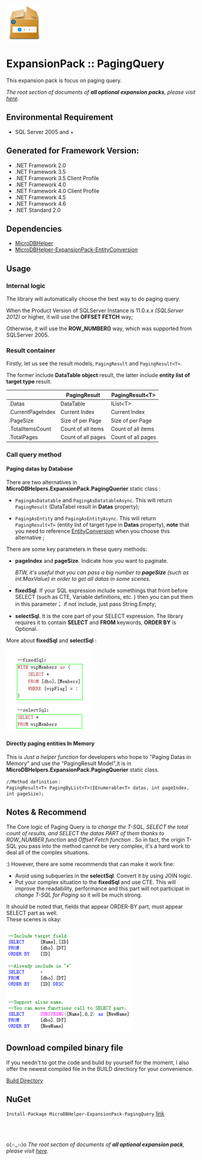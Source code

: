![icon](https://github.com/DoraemonYu/MicroDBHelper-ExpansionPack/blob/gh-pages/icons/PagingQuery.png?raw=true)  
# ExpansionPack :: PagingQuery 
 
This expansion pack is focus on paging query.  

*The root section of documents of **all optional expansion packs**, please visit [here](/MicroDBHelper-ExpansionPack/).*


## Environmental Requirement
* SQL Server 2005 and +


## Generated for Framework Version:
* .NET Framework 2.0
* .NET Framework 3.5
* .NET Framework 3.5 Client Profile
* .NET Framework 4.0
* .NET Framework 4.0 Client Profile
* .NET Framework 4.5
* .NET Framework 4.6 
* .NET Standard 2.0


## Dependencies 
* [MicroDBHelper](/MicroDBHelper/)
* [MicroDBHelper-ExpansionPack-EntityConversion](/MicroDBHelper-ExpansionPack/EntityConversion)



## Usage

### Internal logic
The library will automatically choose the best way to do paging query.

When the Product Version of SQLServer Instance is 11.0.x.x *(SQLServer 2012)* or higher, it will use the **OFFSET FETCH** way; 

Otherwise, it will use the **ROW_NUMBER()** way, which was supported from SQLServer 2005.


### Result container 
Firstly, let us see the result models,  `PagingResult` and `PagingResult<T>`.  

The former include **DataTable object** result, the latter include **entity list of target type** result.  

|   | PagingResult | PagingResult&lt;T&gt; |
| ------| ------ | ------ |
| .Datas | DataTable | IList&lt;T&gt; |
| .CurrentPageIndex | Current Index | Current Index |
| .PageSize | Size of per Page | Size of per Page |
| .TotalItemsCount | Count of all items | Count of all items |
| .TotalPages | Count of all pages | Count of all pages |




### Call query method 
#### Paging datas by Database
There are two alternatives in **MicroDBHelpers.ExpansionPack.PagingQuerier** static class : 
* `PagingAsDatatable` and `PagingAsDatatableAsync`. This will return `PagingResult` (DataTabel result in **Datas** property);
 
* `PagingAsEntity` and `PagingAsEntityAsync`. This will return `PagingResult<T>` (entity list of target type in **Datas** property), **note** that you need to reference [EntityConversion](/MicroDBHelper-ExpansionPack/EntityConversion/) when you choose this alternative ;
 
 
There are some key parameters in these query methods:
* **pageIndex** and **pageSize**. Indicate how you want to paginate. 

  *BTW, it's useful that you can pass a big number to **pageSize** (such as int.MaxValue) in order to get all datas in some scenes.*

* **fixedSql**. If your SQL expression include somethings that front before SELECT (such as CTE, Variable definitions, etc. ) then you can put them in this parameter； if not include, just pass String.Empty;
 
* **selectSql**. It is the core part of your SELECT expression. The library requires it to contain **SELECT** and **FROM** keywords, **ORDER BY** is Optional.

More about **fixedSql** and  **selectSql** : 

![snapshot](images/PagingQuery/part_sqls.PNG)

#### Directly paging entities In Memory
This is *Just a helper function* for developers who hope to "Paging Datas in Memory" and use the "PagingResult Model",it is in **MicroDBHelpers.ExpansionPack.PagingQuerier** static class. 

```
//Method definition：
PagingResult<T> PagingByList<T>(IEnumerable<T> datas, int pageIndex, int pageSize);
```

 
  
## Notes & Recommend
The Core logic of Paging Query is *to change the T-SQL, SELECT the total count of results, and SELECT the datas PART of them thanks to ROW_NUMBER function* and *Offset Fetch function* . So in fact, the origin T-SQL you pass into the method cannot be very complex, it's a hard work to deal all of the complex situations. 

:) However, there are some recommends that can make it work fine: 
* Avoid using subqueries in the **selectSql**. Convert it by using JOIN logic.  
* Put your complex situation to the **fixedSql** and use CTE. This will improve the readability, performance and this part will not participat in *change T-SQL for Paging* so it will be much strong. 
 
 
It should be noted that, fields that appear ORDER-BY part, must appear SELECT part as well.  
These scenes is okay: 

 ![snapshot](images/PagingQuery/FIELDS-IN-ORDER-BY.png)



## Download compiled binary file
If you needn't to got the code and bulid by yourself for the moment, I also offer the newest compiled file in the BUILD directiory for your convenience. 

[Build Directory](https://github.com/DoraemonYu/MicroDBHelper-ExpansionPack/tree/master/Build)


## NuGet 
`Install-Package MicroDBHelper-ExpansionPack-PagingQuery`  [link](https://www.nuget.org/packages/MicroDBHelper-ExpansionPack-PagingQuery/)

<br><br><br>
o(∩_∩)o *The root section of documents of **all optional expansion pack**, please visit [here](/MicroDBHelper-ExpansionPack/).*
